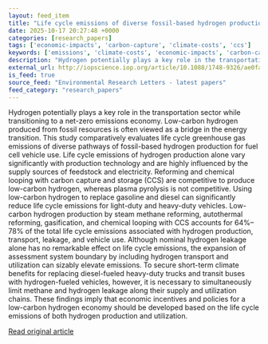 ```yaml
---
layout: feed_item
title: "Life cycle emissions of diverse fossil-based hydrogen production pathways for transportation application"
date: 2025-10-17 20:27:48 +0000
categories: [research_papers]
tags: ['economic-impacts', 'carbon-capture', 'climate-costs', 'ccs']
keywords: ['emissions', 'climate-costs', 'economic-impacts', 'carbon-capture', 'ccs', 'life', 'cycle']
description: "Hydrogen potentially plays a key role in the transportation sector while transitioning to a net-zero emissions economy"
external_url: http://iopscience.iop.org/article/10.1088/1748-9326/ae0fac
is_feed: true
source_feed: "Environmental Research Letters - latest papers"
feed_category: "research_papers"
---
```


Hydrogen potentially plays a key role in the transportation sector while transitioning to a net-zero emissions economy. Low-carbon hydrogen produced from fossil resources is often viewed as a bridge in the energy transition. This study comparatively evaluates life cycle greenhouse gas emissions of diverse pathways of fossil-based hydrogen production for fuel cell vehicle use. Life cycle emissions of hydrogen production alone vary significantly with production technology and are highly influenced by the supply sources of feedstock and electricity. Reforming and chemical looping with carbon capture and storage (CCS) are competitive to produce low-carbon hydrogen, whereas plasma pyrolysis is not competitive. Using low-carbon hydrogen to replace gasoline and diesel can significantly reduce life cycle emissions for light-duty and heavy-duty vehicles. Low-carbon hydrogen production by steam methane reforming, autothermal reforming, gasification, and chemical looping with CCS accounts for 64%–78% of the total life cycle emissions associated with hydrogen production, transport, leakage, and vehicle use. Although nominal hydrogen leakage alone has no remarkable effect on life cycle emissions, the expansion of assessment system boundary by including hydrogen transport and utilization can sizably elevate emissions. To secure short-term climate benefits for replacing diesel-fueled heavy-duty trucks and transit buses with hydrogen-fueled vehicles, however, it is necessary to simultaneously limit methane and hydrogen leakage along their supply and utilization chains. These findings imply that economic incentives and policies for a low-carbon hydrogen economy should be developed based on the life cycle emissions of both hydrogen production and utilization.

[Read original article](http://iopscience.iop.org/article/10.1088/1748-9326/ae0fac)
